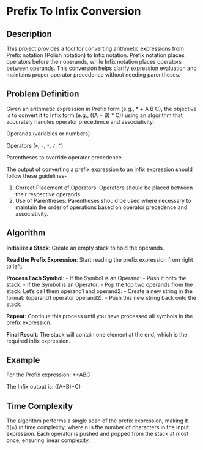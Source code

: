 # Prefix To Infix Conversion

## Description

This project provides a tool for converting arithmetic expressions from Prefix notation (Polish notation) to Infix notation. Prefix notation places operators before their operands, while Infix notation places operators between operands. This conversion helps clarify expression evaluation and maintains proper operator precedence without needing parentheses.


## Problem Definition

Given an arithmetic expression in Prefix form (e.g., * + A B C), the objective is to convert it to Infix form (e.g., ((A + B) * C)) using an algorithm that accurately handles operator precedence and associativity.

Operands (variables or numbers)

Operators (`+`, `-`, `*`, `/`, `^`)

Parentheses to override operator precedence.

The output of converting a prefix expression to an infix expression should follow these guidelines-
   1. Correct Placement of Operators: Operators should be placed between their respective operands.
   2. Use of Parentheses: Parentheses should be used where necessary to maintain the order of operations based on operator precedence and associativity.


## Algorithm

**Initialize a Stack**: Create an empty stack to hold the operands.

**Read the Prefix Expression**: Start reading the prefix expression from right to left.

**Process Each Symbol**:
    - If the Symbol is an Operand:
            - Push it onto the stack.
    - If the Symbol is an Operator:
            - Pop the top two operands from the stack. Let’s call them operand1 and operand2.
            - Create a new string in the format: (operand1 operator operand2).
            - Push this new string back onto the stack.
            
**Repeat**: Continue this process until you have processed all symbols in the prefix expression.

**Final Result**: The stack will contain one element at the end, which is the required infix expression.


## Example

For the Prefix expression: *+ABC

The Infix output is: ((A+B)*C)


## Time Complexity

The algorithm performs a single scan of the prefix expression, making it `O(n)` in time complexity, where n is the number of characters in the input expression. Each operator is pushed and popped from the stack at most once, ensuring linear complexity.